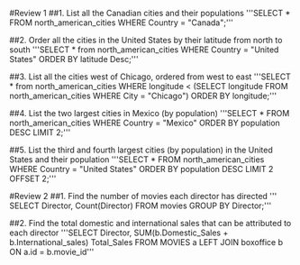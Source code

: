 
#Review 1
##1. List all the Canadian cities and their populations
'''SELECT * FROM north_american_cities WHERE Country = "Canada";'''

##2. Order all the cities in the United States by their latitude from north to south
'''SELECT * from north_american_cities
WHERE Country = "United States"
ORDER BY latitude Desc;'''

##3. List all the cities west of Chicago, ordered from west to east
'''SELECT * from north_american_cities
WHERE longitude < (SELECT longitude FROM north_american_cities WHERE City = "Chicago") 
ORDER BY longitude;'''

##4. List the two largest cities in Mexico (by population)
'''SELECT * FROM north_american_cities 
WHERE Country = "Mexico"
ORDER BY population DESC
LIMIT 2;'''

##5. List the third and fourth largest cities (by population) in the United States and their population
'''SELECT * FROM north_american_cities 
WHERE Country = "United States"
ORDER BY population DESC
LIMIT 2
OFFSET 2;'''


#Review 2
##1. Find the number of movies each director has directed
'''   SELECT Director, Count(Director) FROM movies
GROUP BY Director;'''

##2. Find the total domestic and international sales that can be attributed to each director
'''SELECT Director, SUM(b.Domestic_Sales + b.International_sales) Total_Sales FROM MOVIES a
 LEFT JOIN boxoffice b
ON a.id = b.movie_id'''
